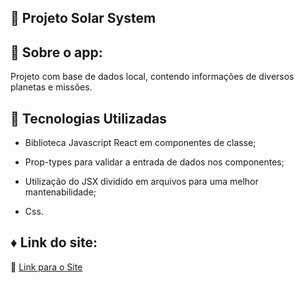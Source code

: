 
📌 Projeto Solar System
---


📝 Sobre o app:
---

Projeto com base de dados local, contendo informações de diversos planetas e missões.


🔧 Tecnologias Utilizadas
---


- Biblioteca Javascript React em componentes de classe;

- Prop-types para validar a entrada de dados nos componentes;

- Utilização do JSX dividido em arquivos para uma melhor mantenabilidade;

- Css.




♦️ Link do site:
--

🔗 [Link para o Site](http://app-solar-system.surge.sh)


